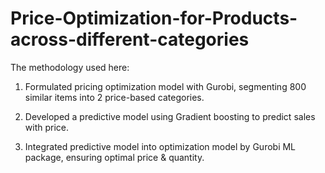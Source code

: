 # Price-Optimization-for-Products-across-different-categories
The methodology used here:
1) Formulated pricing optimization model with Gurobi, segmenting 800 similar items into 2 price-based categories.

2) Developed a predictive model using Gradient boosting to predict sales with price.

3) Integrated predictive model into optimization model by Gurobi ML package, ensuring optimal price & quantity.
